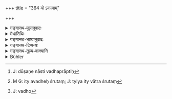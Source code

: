 +++
title = "364 यो ऽकामाम्"

+++

<details><summary>गङ्गानथ-मूलानुवादः</summary>

If a man of equal status violates an unwilling maiden, he deserves immediate death; but if he violates a willing one, he shall not suffer death.—(364)
</details>

<details><summary>मेधातिथिः</summary>

पासङ्गिकम् इदम् । **तुल्यः** समानजातीयः । सो ऽनिच्छन्तीं कुमारीं **दूषयेत्** कौमार्याद् अपच्यावयेत् स्त्रीपुरुषसंभोगेन, **सद्यस्** तस्मिन्न् एवाहन्य् अविलंबं हन्तव्यः । **सकामाया** दूषणं नास्ति, कुतो वधप्राप्तिः[^२५१] । यच् चात्र भविष्यति तद् वक्ष्यामः । यद्य् अपि तुल्यवध इत्य् एवात्र श्रुतं[^२५२] वधे[^२५३] ऽपि जात्यपेक्षायाम् अवश्यंभाविन्यां प्रत्यासत्त्या संबाध्यते ॥ ८.३६४ ॥


[^२५३]:
     J: vadho


[^२५२]:
     M G: ity avadheḥ śrutaṃ; J: tylya ity vātra śrutaṃ


[^२५१]:
     J: dūṣaṇe nāsti vadhaprāptiḥ
</details>

<details><summary>गङ्गानथ-भाष्यानुवादः</summary>

What is stated here is only by the way.

‘*Of equal status*’—belonging to the same caste as the girl.

If he ‘*violates an unwilling maiden*’—*i.e*., deprives her of her virginity, through sexual intercourse,—he should be killed on the same day, without delay.

In the case of the willing maiden, there is no real ‘violating’; how could there be any possibility of death being inflicted? We shall explain later on what should be done in such a case.

Though in the present text only the man ‘of equal caste’ has been mentioned, yet from considerations of the castes of the parties concerned, death also would be inflicted in certain cases.—(364)
</details>

<details><summary>गङ्गानथ-टिप्पन्यः</summary>

This verse is quoted in *Vivādaratnākara* (p. 401), which explains ‘*akāmām*’ as ‘unwilling,’—and ‘*tulyaḥ*’ as a ‘man belonging to a caste intercourse with which is lawful.’

It is quoted in *Aparārka* (p. 858), which adds the following notes:—‘*Akāmām*,’ ‘unwilling’—‘*konyām*,’ ‘unmarried girl who retains her virginity’—if one violates,—he, whether he be of the same caste as the maiden, or of a different caste, deserves death, *if he is not a Brāhmaṇa*; if he is a Brāhmaṇa, some other penalty has to be imposed upon him.—If however the maiden is willing and is violated by a man who is her ‘equal’—belongs to the same caste as herself—then the penalty shall be, not death, but the ‘highest amercement.’

It is quoted in *Mitākṣarā* (2.288) to the effect that even in the case of a maiden of the same caste, if one has intercourse with her, when she is not willing, the penalty is *death*; but *Bālambhaṭṭī* adds that this refers to non-Brāhmaṇas,—and that the ‘death, *vadha*’ means the
*cutting off of the male organ* and so forth;—and in *Vīramitrodaya*
(Vyavahāra, 157a).

It is quoted in Parāśaramādhava (Vyavahāra, p. 321);—and. in
*Vivādacintāmaṇi* (p. 175), which explains the meaning to be that ‘if a
man despoils a virgin of the same caste without her consent, he deserves
*vadha*, not if he does it with her consent.
</details>

<details><summary>गङ्गानथ-तुल्य-वाक्यानि</summary>

**(verses 8.364-368)  
**

*Yājñavalkya* (2.287-218).—‘A man who carries away a decorated maiden,
of the same caste as himself, shall pay the highest amercement; but the lowest amercement, if she is not decorated; if she belongs to a higher caste, corporal punishment shall be inflicted. If the man has earned away a maiden of a caste lower than himself, there is no offence, if she has gone with her consent; otherwise, the fine inflicted shall be of the lowest degree. If the maiden has been defiled, the hands of the man shall he cut off; and he shall he killed if the maiden is of a higher caste.’

*Śaṅkha-Likhita* (Aparārka, p. 859).—‘If the man has intercourse with an
unwilling maiden, he shall have two of his fingers cut off, and he shall also pay a fine. If the maiden is of a higher caste, he shall he killed. If the maiden belongs to the same caste and has been willing, he shall pay the nuptial fee and also give her ornaments and a double dowry, and then accept her as wife.’

*Nārada* (12.71-72).—‘When a man has connection with a maiden against
her will, he shall have two fingers cut off. If the maiden belongs to the highest caste, death and the confiscation of his entire property shall he his punishment. When, however, he has connection with a willing maiden, it is no offence; hut he shall bestow ornaments on her, honour her with other presents and then lawfully espouse her.’

*Bṛhaspati* (23.10).—‘The King shall confiscate the entire property of
one who violates an unwilling woman; and having his penis and scrotum cut off, shall cause him to he paraded on an ass.’

*Āpastamba* (2.26-21).—‘If one has intercourse with a maiden, his
porperty shall he confiscated and he shall be banished.’

*Matsyapurāṇa* (Vivādaratnākara, p. 401).—‘One who violates an unwilling
maiden, shall he immediately killed; if he defiles her with her consent, he shall he fined the first amercement.’

*Ārthaśāstra* (p. 172).—‘If one violates a maiden of the same caste as
himself, before puberty, his hands shall be cut off, or he shall be fined four hundred; if she has attained puberty, his middle and index fingers shall be cut off, or a fine of 200 shall be imposed, and he shall pay damages to her father.’

*Arthaśāstra* (p. 173).—‘If one outrages a girl after marriage, he
should pay a fine of 54 Paṇas; he shall also make good the nuptial fee paid by her husband and also the expenses of her marriage.’

Do. (p. 172).—‘One may make love to a maiden who has had seven monthly courses, who has not met her husband after her betrothal; nor shall he pay any damages to the father. If three years have elapsed since her puberty there is no offence in a man of the same caste having intercourse with her after three years; even one of inferior caste incurs no offence, if the girl is not decorated; he would be a thief if he took with the girl the ornaments given her by her father.’

Do. (p. 174).—‘If a girl is willingly deflowered by another girl of the same caste, she should pay a fine of 12 Paṇas, and the woman who has outraged her, double of that. If a man deflowers a girl without her consent, he shall be fined a hundred and shall also pay the nuptial fee. If she has deflowered herself, she should he made the King’s slave. If one forcibly takes away a maiden, he should he fined 200; if she is adorned with golden ornaments, then the highest amercement.’
</details>

<details><summary>Bühler</summary>

364	He who violates an unwilling maiden shall instantly suffer corporal punishment; but a man who enjoys a willing maiden shall not suffer corporal punishment, if (his caste be) the same (as hers).
</details>
